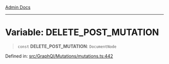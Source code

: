 [Admin Docs](/)

***

# Variable: DELETE\_POST\_MUTATION

> `const` **DELETE\_POST\_MUTATION**: `DocumentNode`


Defined in: [src/GraphQl/Mutations/mutations.ts:442](https://github.com/PalisadoesFoundation/talawa-admin/blob/main/src/GraphQl/Mutations/mutations.ts#L442)
